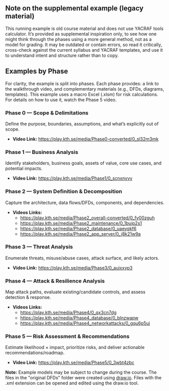 ## Note on the supplemental example (legacy material)
This running example is old course material and does not use YACRAF tools calculator. It’s provided as supplemental inspiration only, to see how one might think through the phases using a more general method, not as a model for grading. It may be outdated or contain errors, so read it critically, cross-check against the current syllabus and YACRAF templates, and use it to understand intent and structure rather than to copy.


## Examples by Phase

For clarity, the example is split into phases. Each phase provides: a link to the walkthrough video, and complementary materials (e.g., DFDs, diagrams, templates).  This example uses a macro Excel (.xlsm) for risk calculations. For details on how to use it, watch the Phase 5 video.

### Phase 0 — Scope & Delimitations
Define the purpose, boundaries, assumptions, and what’s explicitly out of scope.
- **Video Link:**  https://play.kth.se/media/Phase0-converted/0_sl32m3mk

### Phase 1 — Business Analysis
Identify stakeholders, business goals, assets of value, core use cases, and potential impacts.
- **Video Link:** https://play.kth.se/media/Phase1/0_scnxnyvy

### Phase 2 — System Definition & Decomposition
Capture the architecture, data flows/DFDs, components, and dependencies.
- **Videos Links:** 
    - https://play.kth.se/media/Phase2_overall-converted/0_fy00zguh
    - https://play.kth.se/media/Phase2_maintenance/0_1buip2s1 
    - https://play.kth.se/media/Phase2_database/0_uaeyqkf6 
    - https://play.kth.se/media/Phase2_app_server/0_j8k21w9a 

### Phase 3 — Threat Analysis
Enumerate threats, misuse/abuse cases, attack surface, and likely actors.
- **Video Link:** https://play.kth.se/media/Phase3/0_auixxyp3

### Phase 4 — Attack & Resilience Analysis
Map attack paths, evaluate existing/candidate controls, and assess detection & response.
- **Videos Links:** 
    - https://play.kth.se/media/Phase4/0_qx3cn7dg
    - https://play.kth.se/media/Phase4_database/0_blnzwapw 
    - https://play.kth.se/media/Phase4_networkattacks/0_gqu6p5ui

### Phase 5 — Risk Assessment & Recommendations
Estimate likelihood × impact, prioritize risks, and deliver actionable recommendations/roadmap.
- **Video Link:** https://play.kth.se/media/Phase5/0_3wbt4zbc 

**Note:** Example models may be subject to change during the course. The files in the "original DFDs" folder were created using [draw.io](https://www.draw.io/). Files with the .xml extension can be opened and edited using the draw.io tool. 

